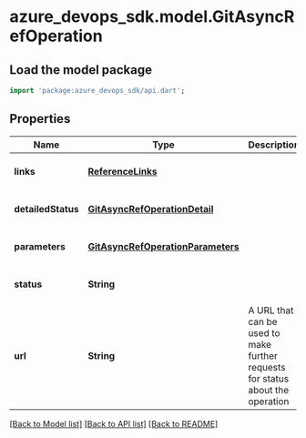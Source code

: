 # azure_devops_sdk.model.GitAsyncRefOperation

## Load the model package
```dart
import 'package:azure_devops_sdk/api.dart';
```

## Properties
Name | Type | Description | Notes
------------ | ------------- | ------------- | -------------
**links** | [**ReferenceLinks**](ReferenceLinks.md) |  | [optional] [default to null]
**detailedStatus** | [**GitAsyncRefOperationDetail**](GitAsyncRefOperationDetail.md) |  | [optional] [default to null]
**parameters** | [**GitAsyncRefOperationParameters**](GitAsyncRefOperationParameters.md) |  | [optional] [default to null]
**status** | **String** |  | [optional] [default to null]
**url** | **String** | A URL that can be used to make further requests for status about the operation | [optional] [default to null]

[[Back to Model list]](../README.md#documentation-for-models) [[Back to API list]](../README.md#documentation-for-api-endpoints) [[Back to README]](../README.md)


